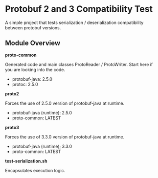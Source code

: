 # Protobuf 2 and 3 Compatibility Test

A simple project that tests serialization / deserialization compatibility between protobuf versions.

## Module Overview

**proto-common**

Generated code and main classes ProtoReader / ProtoWriter.
Start here if you are looking into the code.

* protobuf-java: 2.5.0
* protoc: 2.5.0

**proto2**

Forces the use of 2.5.0 version of protobuf-java at runtime.

* protobuf-java (runtime): 2.5.0
* proto-common: LATEST

**proto3**

Forces the use of 3.3.0 version of protobuf-java at runtime.

* protobuf-java (runtime); 3.3.0
* proto-common: LATEST

**test-serialization.sh**

Encapsulates execution logic.
